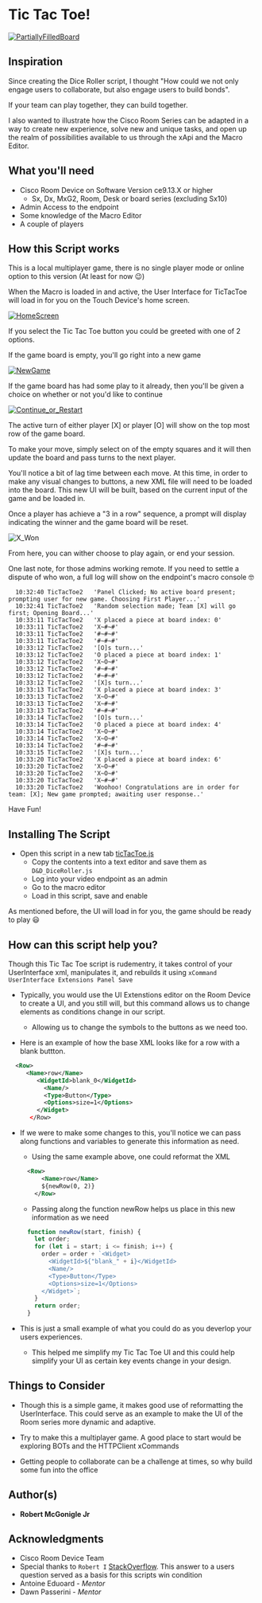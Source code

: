 # Tic Tac Toe!

[![PartiallyFilledBoard](https://github.com/Bobby-McGonigle/Cisco-RoomDevice-Macro-Projects-Examples/blob/master/Games/TicTacToe/images/05_BoardFilling.png)](#)

## Inspiration

Since creating the Dice Roller script, I thought "How could we not only engage users to collaborate, but also engage users to build bonds".

If your team can play together, they can build together.

I also wanted to illustrate how the Cisco Room Series can be adapted in a way to create new experience, solve new and unique tasks, and open up the realm of possibilities available to us through the xApi and the Macro Editor.

## What you'll need

* Cisco Room Device on Software Version ce9.13.X or higher
  * Sx, Dx, MxG2, Room, Desk or board series (excluding Sx10)
* Admin Access to the endpoint
* Some knowledge of the Macro Editor
* A couple of players

## How this Script works

This is a local multiplayer game, there is no single player mode or online option to this version (At least for now :wink:)

When the Macro is loaded in and active, the User Interface for TicTacToe will load in for you on the Touch Device's home screen.

[![HomeScreen](https://github.com/Bobby-McGonigle/Cisco-RoomDevice-Macro-Projects-Examples/blob/master/Games/TicTacToe/images/01_Home.png)](#)

If you select the Tic Tac Toe button you could be greeted with one of 2 options.

If the game board is empty, you'll go right into a new game

[![NewGame](https://github.com/Bobby-McGonigle/Cisco-RoomDevice-Macro-Projects-Examples/blob/master/Games/TicTacToe/images/02_NewGame.png)](#)

If the game board has had some play to it already, then you'll be given a choice on whether or not you'd like to continue

[![Continue_or_Restart](https://github.com/Bobby-McGonigle/Cisco-RoomDevice-Macro-Projects-Examples/blob/master/Games/TicTacToe/images/08_ContinueFromLast.png)](#)

The active turn of either player [X] or player [O] will show on the top most row of the game board.

To make your move, simply select on of the empty squares and it will then update the board and pass turns to the next player.

You'll notice a bit of lag time between each move. At this time, in order to make any visual changes to buttons, a new XML file will need to be loaded into the board. This new UI will be built, based on the current input of the game and be loaded in. 

Once a player has achieve a "3 in a row" sequence, a prompt will display indicating the winner and the game board will be reset.

![X_Won](https://github.com/Bobby-McGonigle/Cisco-RoomDevice-Macro-Projects-Examples/blob/master/Games/TicTacToe/images/06_XWon.png)

From here, you can wither choose to play again, or end your session.

One last note, for those admins working remote. If you need to settle a dispute of who won, a full log will show on the endpoint's macro console :nerd_face:

```
  10:32:40 TicTacToe2	'Panel Clicked; No active board present; prompting user for new game. Choosing First Player...'
  10:32:41 TicTacToe2	'Random selection made; Team [X] will go first; Opening Board...'
  10:33:11 TicTacToe2	'X placed a piece at board index: 0'
  10:33:11 TicTacToe2	'X~#~#'
  10:33:11 TicTacToe2	'#~#~#'
  10:33:11 TicTacToe2	'#~#~#'
  10:33:12 TicTacToe2	'[O]s turn...'
  10:33:12 TicTacToe2	'O placed a piece at board index: 1'
  10:33:12 TicTacToe2	'X~O~#'
  10:33:12 TicTacToe2	'#~#~#'
  10:33:12 TicTacToe2	'#~#~#'
  10:33:12 TicTacToe2	'[X]s turn...'
  10:33:13 TicTacToe2	'X placed a piece at board index: 3'
  10:33:13 TicTacToe2	'X~O~#'
  10:33:13 TicTacToe2	'X~#~#'
  10:33:13 TicTacToe2	'#~#~#'
  10:33:14 TicTacToe2	'[O]s turn...'
  10:33:14 TicTacToe2	'O placed a piece at board index: 4'
  10:33:14 TicTacToe2	'X~O~#'
  10:33:14 TicTacToe2	'X~O~#'
  10:33:14 TicTacToe2	'#~#~#'
  10:33:15 TicTacToe2	'[X]s turn...'
  10:33:20 TicTacToe2	'X placed a piece at board index: 6'
  10:33:20 TicTacToe2	'X~O~#'
  10:33:20 TicTacToe2	'X~O~#'
  10:33:20 TicTacToe2	'X~#~#'
  10:33:20 TicTacToe2	'Woohoo! Congratulations are in order for team: [X]; New game prompted; awaiting user response..'
```

Have Fun!

## Installing The Script
* Open this script in a new tab [ticTacToe.js](https://github.com/Bobby-McGonigle/Cisco-RoomDevice-Macro-Projects-Examples/blob/master/Games/TicTacToe/ticTacToe.js)
  * Copy the contents into a text editor and save them as ```D&D_DiceRoller.js```
  * Log into your video endpoint as an admin
  * Go to the macro editor
  * Load in this script, save and enable

As mentioned before, the UI will load in for you, the game should be ready to play :smiley:

## How can this script help you?

Though this Tic Tac Toe script is rudementry, it takes control of your UserInterface xml, manipulates it, and rebuilds it using ```xCommand UserInterface Extensions Panel Save```
* Typically, you would use the UI Extenstions editor on the Room Device to create a UI, and you still will, but this command allows us to change elements as conditions change in our script.
  * Allowing us to change the symbols to the buttons as we need too.

* Here is an example of how the base XML looks like for a row with a blank buttton.
```xml
  <Row>
     <Name>row</Name>
        <WidgetId>blank_0</WidgetId>
          <Name/>
          <Type>Button</Type>
          <Options>size=1</Options>
        </Widget>
      </Row>
```

* If we were to make some changes to this, you'll notice we can pass along functions and variables to generate this information as need.

  * Using the same example above, one could reformat the XML
  
  ```xml
    <Row>
        <Name>row</Name>
        ${newRow(0, 2)}
      </Row>
  ```
  
  * Passing along the function newRow helps us place in this new information as we need
  
  ```javascript
    function newRow(start, finish) {
      let order;
      for (let i = start; i <= finish; i++) {
        order = order + `<Widget>
          <WidgetId>${"blank_" + i}</WidgetId>
          <Name/>
          <Type>Button</Type>
          <Options>size=1</Options>
        </Widget>`;
      }
      return order;
    }
  ```
* This is just a small example of what you could do as you deverlop your users experiences.
  * This helped me simplify my Tic Tac Toe UI and this could help simplify your UI as certain key events change in your design.

## Things to Consider

* Though this is a simple game, it makes good use of reformatting the UserInterface. This could serve as an example to make the UI of the Room series more dynamic and adaptive.

* Try to make this a multiplayer game. A good place to start would be exploring BOTs and the HTTPClient xCommands

* Getting people to collaborate can be a challenge at times, so why build some fun into the office

## Author(s)

* **Robert McGonigle Jr**

## Acknowledgments

* Cisco Room Device Team
* Special thanks to ```Robert I``` [StackOverflow](https://stackoverflow.com/questions/45703381/javascript-tic-tac-toe-how-to-loop-through-win-condition). This answer to a users question served as a basis for this scripts win condition
* Antoine Eduoard - *Mentor*
* Dawn Passerini - *Mentor*
